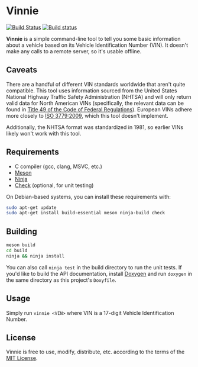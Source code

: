 # Vinnie

[![Build Status](https://travis-ci.org/clpo13/vinnie.svg?branch=master)](https://travis-ci.org/clpo13/vinnie)
[![Build status](https://ci.appveyor.com/api/projects/status/31tdtw83tgdwh2gy?svg=true)](https://ci.appveyor.com/project/clpo13/vinnie)

**Vinnie** is a simple command-line tool to tell you some basic information about a vehicle based on its Vehicle Identification Number (VIN). It doesn't make any calls to a remote server, so it's usable offline.

## Caveats

There are a handful of different VIN standards worldwide that aren't quite compatible. This tool uses information sourced from the United States National Highway Traffic Safety Administration (NHTSA) and will only return valid data for North American VINs (specifically, the relevant data can be found in [Title 49 of the Code of Federal Regulations](https://www.law.cornell.edu/cfr/text/49/part-565)). European VINs adhere more closely to [ISO 3779:2009](https://www.iso.org/standard/52200.html), which this tool doesn't implement.

Additionally, the NHTSA format was standardized in 1981, so earlier VINs likely won't work with this tool.

## Requirements

- C compiler (gcc, clang, MSVC, etc.)
- [Meson](http://mesonbuild.com/)
- [Ninja](https://ninja-build.org/)
- [Check](https://libcheck.github.io/check/) (optional, for unit testing)

On Debian-based systems, you can install these requirements with:

```bash
sudo apt-get update
sudo apt-get install build-essential meson ninja-build check
```

## Building

```bash
meson build
cd build
ninja && ninja install
```

You can also call `ninja test` in the build directory to run the unit tests. If you'd like to build the API documentation, install [Doxygen](http://www.doxygen.org/) and run `doxygen` in the same directory as this project's `Doxyfile`.

## Usage

Simply run `vinnie <VIN>` where VIN is a 17-digit Vehicle Identification Number.

## License

Vinnie is free to use, modify, distribute, etc. according to the terms of the [MIT License](LICENSE).
